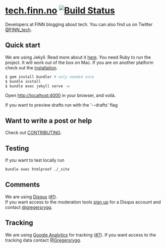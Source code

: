 # [tech.finn.no](http://tech.finn.no) [![Build Status](https://travis-ci.org/finn-no/tech.finn.no.svg)](https://travis-ci.org/finn-no/tech.finn.no)

Developers at FINN blogging about tech. 
You can also find us on Twitter [@FINN_tech](https://twitter.com/finn_tech).

## Quick start

We are using Jekyll. Read more about it [here](http://jekyllrb.com/).
You need Ruby to run the project. It will work out of the box on Mac.
If you are on another platform check out the [installation](http://jekyllrb.com/docs/installation/).

```sh
$ gem install bundler # only needed once
$ bundle install
$ bundle exec jekyll serve -w
```

Open <http://localhost:4000> in your browser, and voilà.

If you want to preview drafts run with the '--drafts' flag

## Want to write a post or help
Check out [CONTRIBUTING](CONTRIBUTING.md).

## Testing
If you want to test locally run

```bash
bundle exec htmlproof ./_site
```

## Comments
We are using [Disqus](https://disqus.com/) ([#1](https://github.com/finn-no/tech.finn.no/issues/1)).  
If you want access to the moderation tools [sign up](https://disqus.com/profile/signup/) for a Disqus account and contact [@gregersrygg](https://github.com/gregersrygg).

## Tracking
We are using [Google Analytics](http://www.google.com/analytics/) for tracking ([#7](https://github.com/finn-no/tech.finn.no/issues/7)). If you want access to the tracking data contact [@Gregersrygg](https://github.com/gregersrygg).
